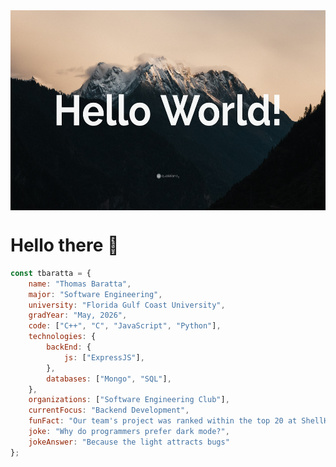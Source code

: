 <div style="display: flex; justify-content: space-around;">
  <img src="https://raw.githubusercontent.com/tbaratta/tbaratta/main/images/hello_world.jpg" alt="hello_world" width="600" height="320">
</div>


# Hello there 👋
```javascript
const tbaratta = {
    name: "Thomas Baratta",
    major: "Software Engineering",
    university: "Florida Gulf Coast University",
    gradYear: "May, 2026",
    code: ["C++", "C", "JavaScript", "Python"],
    technologies: {
        backEnd: {
            js: ["ExpressJS"],
        },
        databases: ["Mongo", "SQL"],
    },
    organizations: ["Software Engineering Club"],
    currentFocus: "Backend Development",
    funFact: "Our team's project was ranked within the top 20 at ShellHacks 2024",
    joke: "Why do programmers prefer dark mode?",
    jokeAnswer: "Because the light attracts bugs"
};
```



